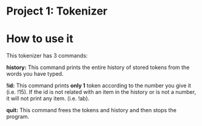 Project 1: Tokenizer
====================
# How to use it
This tokenizer has 3 commands: 

**history:**
This command prints the entire history of stored tokens from the words you have typed.

**!id:** 
This command prints **only 1** token according to the number you give it (i.e. !15).
If the id is not related with an item in the history or is not a number, it will 
not print any item. (i.e. !ab).

**quit:**
This command frees the tokens and history and then stops the program. 
